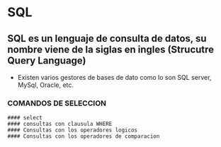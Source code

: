 # SQL

## SQL es un lenguaje de consulta de datos, su nombre viene de la siglas en ingles (Strucutre Query Language)
- Existen varios gestores de bases de dato como lo son SQL server, MySql, Oracle, etc.

### COMANDOS DE SELECCION
    
    #### select
    #### consultas con clausula WHERE 
    #### Consultas con los operadores logicos 
    #### Consultas con los operadores de comparacion